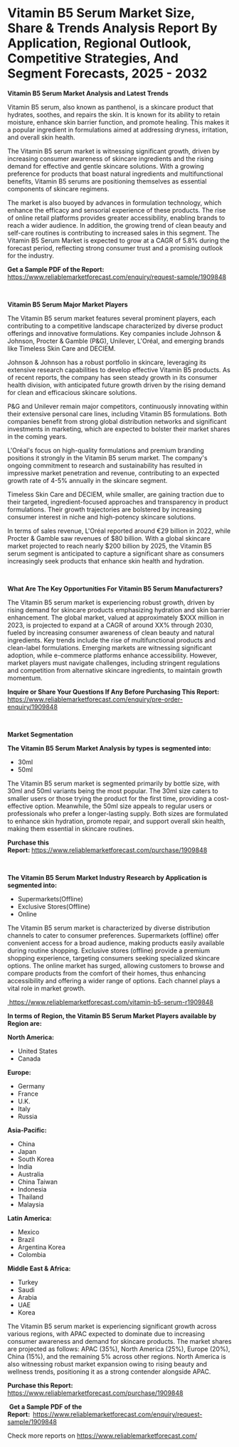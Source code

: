 <p><h1>Vitamin B5 Serum Market Size, Share & Trends Analysis Report By Application, Regional Outlook, Competitive Strategies, And Segment Forecasts, 2025 - 2032</h1></p><p><strong>Vitamin B5 Serum Market Analysis and Latest Trends</strong></p>
<p><p>Vitamin B5 serum, also known as panthenol, is a skincare product that hydrates, soothes, and repairs the skin. It is known for its ability to retain moisture, enhance skin barrier function, and promote healing. This makes it a popular ingredient in formulations aimed at addressing dryness, irritation, and overall skin health.</p><p>The Vitamin B5 serum market is witnessing significant growth, driven by increasing consumer awareness of skincare ingredients and the rising demand for effective and gentle skincare solutions. With a growing preference for products that boast natural ingredients and multifunctional benefits, Vitamin B5 serums are positioning themselves as essential components of skincare regimens.</p><p>The market is also buoyed by advances in formulation technology, which enhance the efficacy and sensorial experience of these products. The rise of online retail platforms provides greater accessibility, enabling brands to reach a wider audience. In addition, the growing trend of clean beauty and self-care routines is contributing to increased sales in this segment. The Vitamin B5 Serum Market is expected to grow at a CAGR of 5.8% during the forecast period, reflecting strong consumer trust and a promising outlook for the industry.</p></p>
<p><strong>Get a Sample PDF of the Report:&nbsp;</strong> <a href="https://www.reliablemarketforecast.com/enquiry/request-sample/1909848?utm_campaign=1105&utm_medium=2&utm_source=Github&utm_content=ia&utm_term=08022025&utm_id=vitamin-b5-serum">https://www.reliablemarketforecast.com/enquiry/request-sample/1909848</a></p>
<p>&nbsp;</p>
<p><strong>Vitamin B5 Serum Major Market Players</strong></p>
<p><p>The Vitamin B5 serum market features several prominent players, each contributing to a competitive landscape characterized by diverse product offerings and innovative formulations. Key companies include Johnson & Johnson, Procter & Gamble (P&G), Unilever, L'Oréal, and emerging brands like Timeless Skin Care and DECIEM.</p><p>Johnson & Johnson has a robust portfolio in skincare, leveraging its extensive research capabilities to develop effective Vitamin B5 products. As of recent reports, the company has seen steady growth in its consumer health division, with anticipated future growth driven by the rising demand for clean and efficacious skincare solutions.</p><p>P&G and Unilever remain major competitors, continuously innovating within their extensive personal care lines, including Vitamin B5 formulations. Both companies benefit from strong global distribution networks and significant investments in marketing, which are expected to bolster their market shares in the coming years.</p><p>L'Oréal's focus on high-quality formulations and premium branding positions it strongly in the Vitamin B5 serum market. The company's ongoing commitment to research and sustainability has resulted in impressive market penetration and revenue, contributing to an expected growth rate of 4-5% annually in the skincare segment.</p><p>Timeless Skin Care and DECIEM, while smaller, are gaining traction due to their targeted, ingredient-focused approaches and transparency in product formulations. Their growth trajectories are bolstered by increasing consumer interest in niche and high-potency skincare solutions.</p><p>In terms of sales revenue, L'Oréal reported around €29 billion in 2022, while Procter & Gamble saw revenues of $80 billion. With a global skincare market projected to reach nearly $200 billion by 2025, the Vitamin B5 serum segment is anticipated to capture a significant share as consumers increasingly seek products that enhance skin health and hydration.</p></p>
<p>&nbsp;</p>
<p><strong>What Are The Key Opportunities For Vitamin B5 Serum Manufacturers?</strong></p>
<p><p>The Vitamin B5 serum market is experiencing robust growth, driven by rising demand for skincare products emphasizing hydration and skin barrier enhancement. The global market, valued at approximately $XXX million in 2023, is projected to expand at a CAGR of around XX% through 2030, fueled by increasing consumer awareness of clean beauty and natural ingredients. Key trends include the rise of multifunctional products and clean-label formulations. Emerging markets are witnessing significant adoption, while e-commerce platforms enhance accessibility. However, market players must navigate challenges, including stringent regulations and competition from alternative skincare ingredients, to maintain growth momentum.</p></p>
<p><strong>Inquire or Share Your Questions If Any Before Purchasing This Report:</strong> <a href="https://www.reliablemarketforecast.com/enquiry/pre-order-enquiry/1909848?utm_campaign=1105&utm_medium=2&utm_source=Github&utm_content=ia&utm_term=08022025&utm_id=vitamin-b5-serum">https://www.reliablemarketforecast.com/enquiry/pre-order-enquiry/1909848</a></p>
<p>&nbsp;</p>
<p><strong>Market Segmentation</strong></p>
<p><strong>The Vitamin B5 Serum Market Analysis by types is segmented into:</strong></p>
<p><ul><li>30ml</li><li>50ml</li></ul></p>
<p><p>The Vitamin B5 serum market is segmented primarily by bottle size, with 30ml and 50ml variants being the most popular. The 30ml size caters to smaller users or those trying the product for the first time, providing a cost-effective option. Meanwhile, the 50ml size appeals to regular users or professionals who prefer a longer-lasting supply. Both sizes are formulated to enhance skin hydration, promote repair, and support overall skin health, making them essential in skincare routines.</p></p>
<p><strong>Purchase this Report:&nbsp;</strong><a href="https://www.reliablemarketforecast.com/purchase/1909848?utm_campaign=1105&utm_medium=2&utm_source=Github&utm_content=ia&utm_term=08022025&utm_id=vitamin-b5-serum">https://www.reliablemarketforecast.com/purchase/1909848</a></p>
<p>&nbsp;</p>
<p><strong>The Vitamin B5 Serum Market Industry Research by Application is segmented into:</strong></p>
<p><ul><li>Supermarkets(Offline)</li><li>Exclusive Stores(Offline)</li><li>Online</li></ul></p>
<p><p>The Vitamin B5 serum market is characterized by diverse distribution channels to cater to consumer preferences. Supermarkets (offline) offer convenient access for a broad audience, making products easily available during routine shopping. Exclusive stores (offline) provide a premium shopping experience, targeting consumers seeking specialized skincare options. The online market has surged, allowing customers to browse and compare products from the comfort of their homes, thus enhancing accessibility and offering a wider range of options. Each channel plays a vital role in market growth.</p></p>
<p><a href="https://www.reliablemarketforecast.com/vitamin-b5-serum-r1909848?utm_campaign=1105&utm_medium=2&utm_source=Github&utm_content=ia&utm_term=08022025&utm_id=vitamin-b5-serum">&nbsp;https://www.reliablemarketforecast.com/vitamin-b5-serum-r1909848</a></p>
<p><strong>In terms of Region, the Vitamin B5 Serum Market Players available by Region are:</strong></p>
<p>
    <p> <strong> North America: </strong>
        <ul>
            <li>United States</li>
            <li>Canada</li>
        </ul>
        </p> 
    <p> <strong> Europe: </strong>
        <ul>
            <li>Germany</li>
            <li>France</li>
            <li>U.K.</li>
            <li>Italy</li>
            <li>Russia</li>
        </ul>
        </p> 
    <p> <strong> Asia-Pacific: </strong>
        <ul>
            <li>China</li>
            <li>Japan</li>
            <li>South Korea</li>
            <li>India</li>
            <li>Australia</li>
            <li>China Taiwan</li>
            <li>Indonesia</li>
            <li>Thailand</li>
            <li>Malaysia</li>
        </ul>
        </p> 
    <p> <strong> Latin America: </strong>
        <ul>
            <li>Mexico</li>
            <li>Brazil</li>
            <li>Argentina Korea</li>
            <li>Colombia</li>
        </ul>
        </p> 
    <p> <strong> Middle East & Africa: </strong>
        <ul>
            <li>Turkey</li>
            <li>Saudi</li>
            <li>Arabia</li>
            <li>UAE</li>
            <li>Korea</li>
        </ul>
    </p>
    </p>
<p><p>The Vitamin B5 serum market is experiencing significant growth across various regions, with APAC expected to dominate due to increasing consumer awareness and demand for skincare products. The market shares are projected as follows: APAC (35%), North America (25%), Europe (20%), China (15%), and the remaining 5% across other regions. North America is also witnessing robust market expansion owing to rising beauty and wellness trends, positioning it as a strong contender alongside APAC.</p></p>
<p><strong>Purchase this Report: </strong><a href="https://www.reliablemarketforecast.com/purchase/1909848?utm_campaign=1105&utm_medium=2&utm_source=Github&utm_content=ia&utm_term=08022025&utm_id=vitamin-b5-serum">https://www.reliablemarketforecast.com/purchase/1909848</a></p>
<p>&nbsp;<strong>Get a Sample PDF of the Report:&nbsp;&nbsp;</strong><a href="https://www.reliablemarketforecast.com/enquiry/request-sample/1909848?utm_campaign=1105&utm_medium=2&utm_source=Github&utm_content=ia&utm_term=08022025&utm_id=vitamin-b5-serum">https://www.reliablemarketforecast.com/enquiry/request-sample/1909848</a></p>
<p><strong></strong></p>
<p>Check more reports on <a href="https://www.reliablemarketforecast.com/?utm_campaign=1105&utm_medium=2&utm_source=Github&utm_content=ia&utm_term=08022025&utm_id=vitamin-b5-serum">https://www.reliablemarketforecast.com/</a></p>